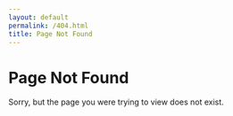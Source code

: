 ```yaml
---
layout: default
permalink: /404.html
title: Page Not Found
---
```


<div class="flex flex-col items-center justify-center h-screen w-screen">
  <h1 class="text-7xl mb-6">Page Not Found</h1>
  <p class="text-2xl text-gray-400">Sorry, but the page you were trying to view does not exist.</p>
</div>
